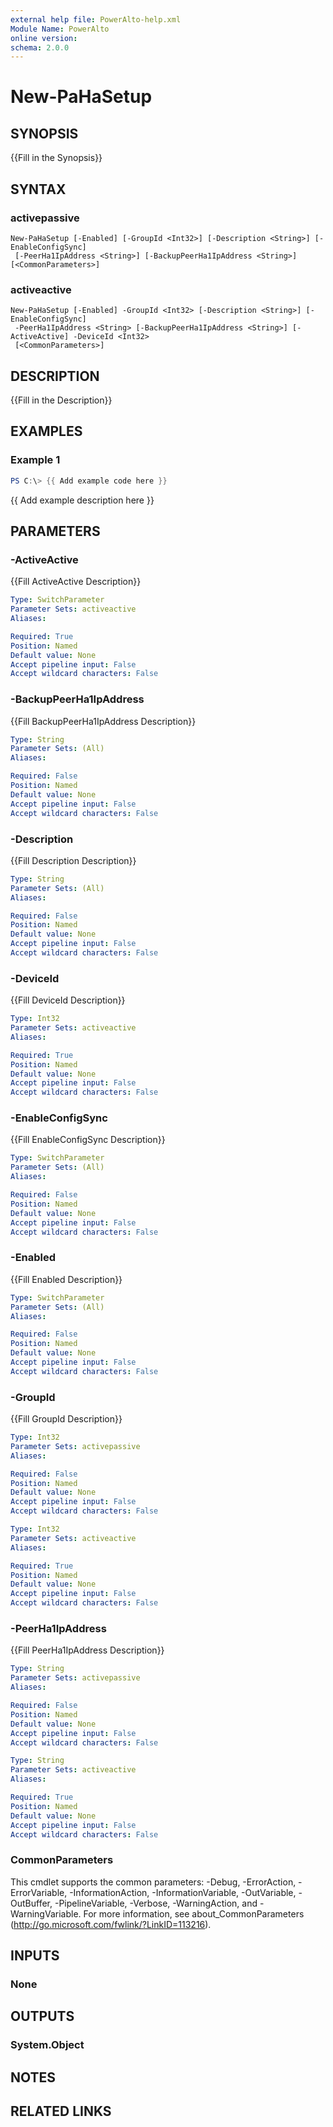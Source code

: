 ```yaml
---
external help file: PowerAlto-help.xml
Module Name: PowerAlto
online version:
schema: 2.0.0
---
```


# New-PaHaSetup

## SYNOPSIS
{{Fill in the Synopsis}}

## SYNTAX

### activepassive
```
New-PaHaSetup [-Enabled] [-GroupId <Int32>] [-Description <String>] [-EnableConfigSync]
 [-PeerHa1IpAddress <String>] [-BackupPeerHa1IpAddress <String>] [<CommonParameters>]
```

### activeactive
```
New-PaHaSetup [-Enabled] -GroupId <Int32> [-Description <String>] [-EnableConfigSync]
 -PeerHa1IpAddress <String> [-BackupPeerHa1IpAddress <String>] [-ActiveActive] -DeviceId <Int32>
 [<CommonParameters>]
```

## DESCRIPTION
{{Fill in the Description}}

## EXAMPLES

### Example 1
```powershell
PS C:\> {{ Add example code here }}
```

{{ Add example description here }}

## PARAMETERS

### -ActiveActive
{{Fill ActiveActive Description}}

```yaml
Type: SwitchParameter
Parameter Sets: activeactive
Aliases:

Required: True
Position: Named
Default value: None
Accept pipeline input: False
Accept wildcard characters: False
```

### -BackupPeerHa1IpAddress
{{Fill BackupPeerHa1IpAddress Description}}

```yaml
Type: String
Parameter Sets: (All)
Aliases:

Required: False
Position: Named
Default value: None
Accept pipeline input: False
Accept wildcard characters: False
```

### -Description
{{Fill Description Description}}

```yaml
Type: String
Parameter Sets: (All)
Aliases:

Required: False
Position: Named
Default value: None
Accept pipeline input: False
Accept wildcard characters: False
```

### -DeviceId
{{Fill DeviceId Description}}

```yaml
Type: Int32
Parameter Sets: activeactive
Aliases:

Required: True
Position: Named
Default value: None
Accept pipeline input: False
Accept wildcard characters: False
```

### -EnableConfigSync
{{Fill EnableConfigSync Description}}

```yaml
Type: SwitchParameter
Parameter Sets: (All)
Aliases:

Required: False
Position: Named
Default value: None
Accept pipeline input: False
Accept wildcard characters: False
```

### -Enabled
{{Fill Enabled Description}}

```yaml
Type: SwitchParameter
Parameter Sets: (All)
Aliases:

Required: False
Position: Named
Default value: None
Accept pipeline input: False
Accept wildcard characters: False
```

### -GroupId
{{Fill GroupId Description}}

```yaml
Type: Int32
Parameter Sets: activepassive
Aliases:

Required: False
Position: Named
Default value: None
Accept pipeline input: False
Accept wildcard characters: False
```

```yaml
Type: Int32
Parameter Sets: activeactive
Aliases:

Required: True
Position: Named
Default value: None
Accept pipeline input: False
Accept wildcard characters: False
```

### -PeerHa1IpAddress
{{Fill PeerHa1IpAddress Description}}

```yaml
Type: String
Parameter Sets: activepassive
Aliases:

Required: False
Position: Named
Default value: None
Accept pipeline input: False
Accept wildcard characters: False
```

```yaml
Type: String
Parameter Sets: activeactive
Aliases:

Required: True
Position: Named
Default value: None
Accept pipeline input: False
Accept wildcard characters: False
```

### CommonParameters
This cmdlet supports the common parameters: -Debug, -ErrorAction, -ErrorVariable, -InformationAction, -InformationVariable, -OutVariable, -OutBuffer, -PipelineVariable, -Verbose, -WarningAction, and -WarningVariable. For more information, see about_CommonParameters (http://go.microsoft.com/fwlink/?LinkID=113216).

## INPUTS

### None
## OUTPUTS

### System.Object
## NOTES

## RELATED LINKS
